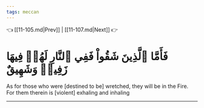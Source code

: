 ```yaml
---
tags: meccan
---
```


👈 [[11-105.md|Prev]] | [[11-107.md|Next]] 👉

# فَأَمَّا ٱلَّذِينَ شَقُواْ فَفِي ٱلنَّارِ لَهُمۡ فِيهَا زَفِيرٞ وَشَهِيقٌ

As for those who were [destined to be] wretched, they will be in the Fire. For them therein is [violent] exhaling and inhaling

---

